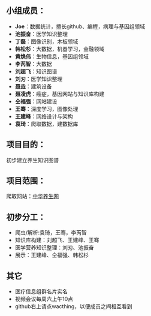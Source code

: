 ## 小组成员：  

- **Joe**：数据统计，擅长github、编程，病理与基因组领域
- **池振奋**：医学知识整理
- **丁磊**：图像识别，木板领域
- **韩松杉**：大数据，机器学习，金融领域
- **黄焕伟**：生物信息，基因组领域
- **李芮智**：大数据
- **刘超飞**：知识图谱
- **刘刃**：医学知识整理
- **聂垚**：建筑设备
- **聂凌虎**：癌症，基因网站与知识库构建
- **仝福强**：网站建设
- **王骞**：深度学习，图像处理
- **王建峰**：网络设计与架构
- **袁琦**：爬取数据，建数据库


## 项目目的：

初步建立养生知识图谱


## 项目范围： 

爬取网站：[中华养生网](http://www.cnys.com/)

##  初步分工： 
- 爬虫/解析:袁琦，王骞，李芮智
- 知识库构建：刘超飞、王建峰、王骞
- 医学营养知识整理：刘刃、池振奋
- 展示：王建峰、仝福强、韩松杉

## 其它

- 医疗信息组群名片实名
- 视频会议每周六上午10点
- github右上请点wacthing，以便成员之间相互看到

